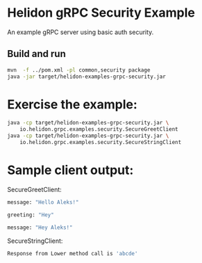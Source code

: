 # Helidon gRPC Security Example

An example gRPC server using basic auth security.

## Build and run

```bash
mvn  -f ../pom.xml -pl common,security package
java -jar target/helidon-examples-grpc-security.jar
```

# Exercise the example:
```bash
java -cp target/helidon-examples-grpc-security.jar \
    io.helidon.grpc.examples.security.SecureGreetClient
java -cp target/helidon-examples-grpc-security.jar \
    io.helidon.grpc.examples.security.SecureStringClient
```

# Sample client output:
SecureGreetClient:
```bash
message: "Hello Aleks!"

greeting: "Hey"

message: "Hey Aleks!"
```

SecureStringClient:
```bash
Response from Lower method call is 'abcde'
```
